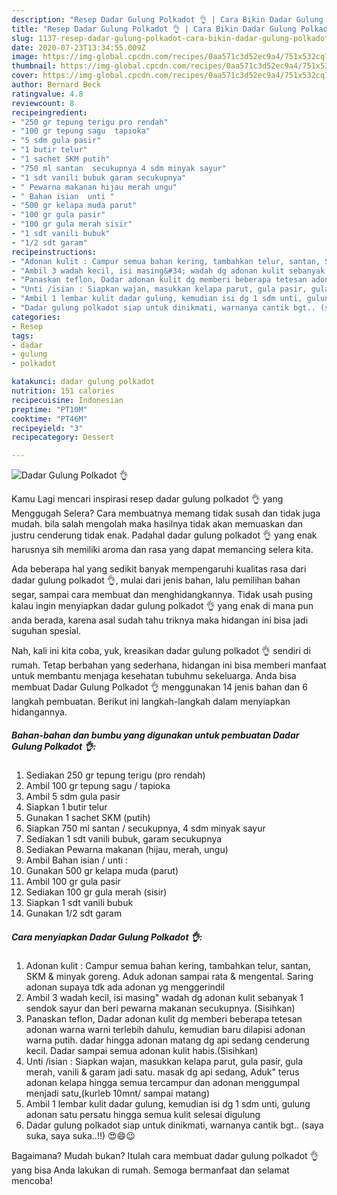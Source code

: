 ```yaml
---
description: "Resep Dadar Gulung Polkadot 👌 | Cara Bikin Dadar Gulung Polkadot 👌 Yang Sedap"
title: "Resep Dadar Gulung Polkadot 👌 | Cara Bikin Dadar Gulung Polkadot 👌 Yang Sedap"
slug: 1137-resep-dadar-gulung-polkadot-cara-bikin-dadar-gulung-polkadot-yang-sedap
date: 2020-07-23T13:34:55.009Z
image: https://img-global.cpcdn.com/recipes/0aa571c3d52ec9a4/751x532cq70/dadar-gulung-polkadot-👌-foto-resep-utama.jpg
thumbnail: https://img-global.cpcdn.com/recipes/0aa571c3d52ec9a4/751x532cq70/dadar-gulung-polkadot-👌-foto-resep-utama.jpg
cover: https://img-global.cpcdn.com/recipes/0aa571c3d52ec9a4/751x532cq70/dadar-gulung-polkadot-👌-foto-resep-utama.jpg
author: Bernard Beck
ratingvalue: 4.8
reviewcount: 8
recipeingredient:
- "250 gr tepung terigu pro rendah"
- "100 gr tepung sagu  tapioka"
- "5 sdm gula pasir"
- "1 butir telur"
- "1 sachet SKM putih"
- "750 ml santan  secukupnya 4 sdm minyak sayur"
- "1 sdt vanili bubuk garam secukupnya"
- " Pewarna makanan hijau merah ungu"
- " Bahan isian  unti "
- "500 gr kelapa muda parut"
- "100 gr gula pasir"
- "100 gr gula merah sisir"
- "1 sdt vanili bubuk"
- "1/2 sdt garam"
recipeinstructions:
- "Adonan kulit : Campur semua bahan kering, tambahkan telur, santan, SKM &amp; minyak goreng. Aduk adonan sampai rata &amp; mengental. Saring adonan supaya tdk ada adonan yg menggerindil"
- "Ambil 3 wadah kecil, isi masing&#34; wadah dg adonan kulit sebanyak 1 sendok sayur dan beri pewarna makanan secukupnya. (Sisihkan)"
- "Panaskan teflon, Dadar adonan kulit dg memberi beberapa tetesan adonan warna warni terlebih dahulu, kemudian baru dilapisi adonan warna putih. dadar hingga adonan matang dg api sedang cenderung kecil. Dadar sampai semua adonan kulit habis.(Sisihkan)"
- "Unti /isian : Siapkan wajan, masukkan kelapa parut, gula pasir, gula merah, vanili &amp; garam jadi satu. masak dg api sedang, Aduk&#34; terus adonan kelapa hingga semua tercampur dan adonan menggumpal menjadi satu,(kurleb 10mnt/ sampai matang)"
- "Ambil 1 lembar kulit dadar gulung, kemudian isi dg 1 sdm unti, gulung adonan satu persatu hingga semua kulit selesai digulung"
- "Dadar gulung polkadot siap untuk dinikmati, warnanya cantik bgt.. (saya suka, saya suka..!!) 😍😄😉"
categories:
- Resep
tags:
- dadar
- gulung
- polkadot

katakunci: dadar gulung polkadot 
nutrition: 151 calories
recipecuisine: Indonesian
preptime: "PT10M"
cooktime: "PT46M"
recipeyield: "3"
recipecategory: Dessert

---
```



![Dadar Gulung Polkadot 👌](https://img-global.cpcdn.com/recipes/0aa571c3d52ec9a4/751x532cq70/dadar-gulung-polkadot-👌-foto-resep-utama.jpg)

Kamu Lagi mencari inspirasi resep dadar gulung polkadot 👌 yang Menggugah Selera? Cara membuatnya memang tidak susah dan tidak juga mudah. bila salah mengolah maka hasilnya tidak akan memuaskan dan justru cenderung tidak enak. Padahal dadar gulung polkadot 👌 yang enak harusnya sih memiliki aroma dan rasa yang dapat memancing selera kita.

Ada beberapa hal yang sedikit banyak mempengaruhi kualitas rasa dari dadar gulung polkadot 👌, mulai dari jenis bahan, lalu pemilihan bahan segar, sampai cara membuat dan menghidangkannya. Tidak usah pusing kalau ingin menyiapkan dadar gulung polkadot 👌 yang enak di mana pun anda berada, karena asal sudah tahu triknya maka hidangan ini bisa jadi suguhan spesial.




Nah, kali ini kita coba, yuk, kreasikan dadar gulung polkadot 👌 sendiri di rumah. Tetap berbahan yang sederhana, hidangan ini bisa memberi manfaat untuk membantu menjaga kesehatan tubuhmu sekeluarga. Anda bisa membuat Dadar Gulung Polkadot 👌 menggunakan 14 jenis bahan dan 6 langkah pembuatan. Berikut ini langkah-langkah dalam menyiapkan hidangannya.

<!--inarticleads1-->

##### Bahan-bahan dan bumbu yang digunakan untuk pembuatan Dadar Gulung Polkadot 👌:

1. Sediakan 250 gr tepung terigu (pro rendah)
1. Ambil 100 gr tepung sagu / tapioka
1. Ambil 5 sdm gula pasir
1. Siapkan 1 butir telur
1. Gunakan 1 sachet SKM (putih)
1. Siapkan 750 ml santan / secukupnya, 4 sdm minyak sayur
1. Sediakan 1 sdt vanili bubuk, garam secukupnya
1. Sediakan  Pewarna makanan (hijau, merah, ungu)
1. Ambil  Bahan isian / unti :
1. Gunakan 500 gr kelapa muda (parut)
1. Ambil 100 gr gula pasir
1. Sediakan 100 gr gula merah (sisir)
1. Siapkan 1 sdt vanili bubuk
1. Gunakan 1/2 sdt garam




<!--inarticleads2-->

##### Cara menyiapkan Dadar Gulung Polkadot 👌:

1. Adonan kulit : Campur semua bahan kering, tambahkan telur, santan, SKM &amp; minyak goreng. Aduk adonan sampai rata &amp; mengental. Saring adonan supaya tdk ada adonan yg menggerindil
1. Ambil 3 wadah kecil, isi masing&#34; wadah dg adonan kulit sebanyak 1 sendok sayur dan beri pewarna makanan secukupnya. (Sisihkan)
1. Panaskan teflon, Dadar adonan kulit dg memberi beberapa tetesan adonan warna warni terlebih dahulu, kemudian baru dilapisi adonan warna putih. dadar hingga adonan matang dg api sedang cenderung kecil. Dadar sampai semua adonan kulit habis.(Sisihkan)
1. Unti /isian : Siapkan wajan, masukkan kelapa parut, gula pasir, gula merah, vanili &amp; garam jadi satu. masak dg api sedang, Aduk&#34; terus adonan kelapa hingga semua tercampur dan adonan menggumpal menjadi satu,(kurleb 10mnt/ sampai matang)
1. Ambil 1 lembar kulit dadar gulung, kemudian isi dg 1 sdm unti, gulung adonan satu persatu hingga semua kulit selesai digulung
1. Dadar gulung polkadot siap untuk dinikmati, warnanya cantik bgt.. (saya suka, saya suka..!!) 😍😄😉




Bagaimana? Mudah bukan? Itulah cara membuat dadar gulung polkadot 👌 yang bisa Anda lakukan di rumah. Semoga bermanfaat dan selamat mencoba!
